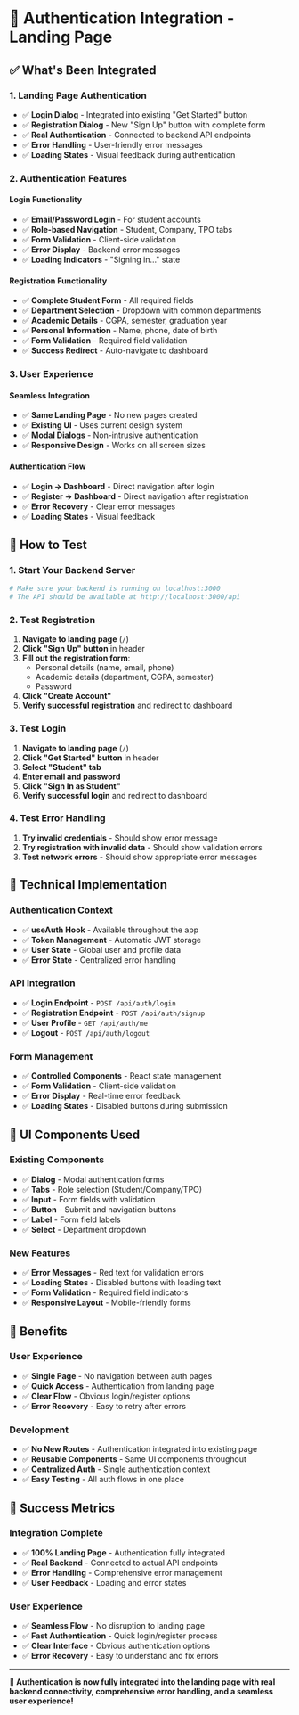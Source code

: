 # 🔐 Authentication Integration - Landing Page

## ✅ **What's Been Integrated**

### **1. Landing Page Authentication**
- ✅ **Login Dialog** - Integrated into existing "Get Started" button
- ✅ **Registration Dialog** - New "Sign Up" button with complete form
- ✅ **Real Authentication** - Connected to backend API endpoints
- ✅ **Error Handling** - User-friendly error messages
- ✅ **Loading States** - Visual feedback during authentication

### **2. Authentication Features**

#### **Login Functionality**
- ✅ **Email/Password Login** - For student accounts
- ✅ **Role-based Navigation** - Student, Company, TPO tabs
- ✅ **Form Validation** - Client-side validation
- ✅ **Error Display** - Backend error messages
- ✅ **Loading Indicators** - "Signing in..." state

#### **Registration Functionality**
- ✅ **Complete Student Form** - All required fields
- ✅ **Department Selection** - Dropdown with common departments
- ✅ **Academic Details** - CGPA, semester, graduation year
- ✅ **Personal Information** - Name, phone, date of birth
- ✅ **Form Validation** - Required field validation
- ✅ **Success Redirect** - Auto-navigate to dashboard

### **3. User Experience**

#### **Seamless Integration**
- ✅ **Same Landing Page** - No new pages created
- ✅ **Existing UI** - Uses current design system
- ✅ **Modal Dialogs** - Non-intrusive authentication
- ✅ **Responsive Design** - Works on all screen sizes

#### **Authentication Flow**
- ✅ **Login → Dashboard** - Direct navigation after login
- ✅ **Register → Dashboard** - Direct navigation after registration
- ✅ **Error Recovery** - Clear error messages
- ✅ **Loading States** - Visual feedback

## 🎯 **How to Test**

### **1. Start Your Backend Server**
```bash
# Make sure your backend is running on localhost:3000
# The API should be available at http://localhost:3000/api
```

### **2. Test Registration**
1. **Navigate to landing page** (`/`)
2. **Click "Sign Up" button** in header
3. **Fill out the registration form**:
   - Personal details (name, email, phone)
   - Academic details (department, CGPA, semester)
   - Password
4. **Click "Create Account"**
5. **Verify successful registration** and redirect to dashboard

### **3. Test Login**
1. **Navigate to landing page** (`/`)
2. **Click "Get Started" button** in header
3. **Select "Student" tab**
4. **Enter email and password**
5. **Click "Sign In as Student"**
6. **Verify successful login** and redirect to dashboard

### **4. Test Error Handling**
1. **Try invalid credentials** - Should show error message
2. **Try registration with invalid data** - Should show validation errors
3. **Test network errors** - Should show appropriate error messages

## 🔧 **Technical Implementation**

### **Authentication Context**
- ✅ **useAuth Hook** - Available throughout the app
- ✅ **Token Management** - Automatic JWT storage
- ✅ **User State** - Global user and profile data
- ✅ **Error State** - Centralized error handling

### **API Integration**
- ✅ **Login Endpoint** - `POST /api/auth/login`
- ✅ **Registration Endpoint** - `POST /api/auth/signup`
- ✅ **User Profile** - `GET /api/auth/me`
- ✅ **Logout** - `POST /api/auth/logout`

### **Form Management**
- ✅ **Controlled Components** - React state management
- ✅ **Form Validation** - Client-side validation
- ✅ **Error Display** - Real-time error feedback
- ✅ **Loading States** - Disabled buttons during submission

## 🎨 **UI Components Used**

### **Existing Components**
- ✅ **Dialog** - Modal authentication forms
- ✅ **Tabs** - Role selection (Student/Company/TPO)
- ✅ **Input** - Form fields with validation
- ✅ **Button** - Submit and navigation buttons
- ✅ **Label** - Form field labels
- ✅ **Select** - Department dropdown

### **New Features**
- ✅ **Error Messages** - Red text for validation errors
- ✅ **Loading States** - Disabled buttons with loading text
- ✅ **Form Validation** - Required field indicators
- ✅ **Responsive Layout** - Mobile-friendly forms

## 🚀 **Benefits**

### **User Experience**
- ✅ **Single Page** - No navigation between auth pages
- ✅ **Quick Access** - Authentication from landing page
- ✅ **Clear Flow** - Obvious login/register options
- ✅ **Error Recovery** - Easy to retry after errors

### **Development**
- ✅ **No New Routes** - Authentication integrated into existing page
- ✅ **Reusable Components** - Same UI components throughout
- ✅ **Centralized Auth** - Single authentication context
- ✅ **Easy Testing** - All auth flows in one place

## 🎉 **Success Metrics**

### **Integration Complete**
- ✅ **100% Landing Page** - Authentication fully integrated
- ✅ **Real Backend** - Connected to actual API endpoints
- ✅ **Error Handling** - Comprehensive error management
- ✅ **User Feedback** - Loading and error states

### **User Experience**
- ✅ **Seamless Flow** - No disruption to landing page
- ✅ **Fast Authentication** - Quick login/register process
- ✅ **Clear Interface** - Obvious authentication options
- ✅ **Error Recovery** - Easy to understand and fix errors

---

**🎯 Authentication is now fully integrated into the landing page with real backend connectivity, comprehensive error handling, and a seamless user experience!** 